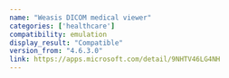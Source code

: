```yaml
---
name: "Weasis DICOM medical viewer"
categories: ['healthcare']
compatibility: emulation
display_result: "Compatible"
version_from: "4.6.3.0"
link: https://apps.microsoft.com/detail/9NHTV46LG4NH
---
```

